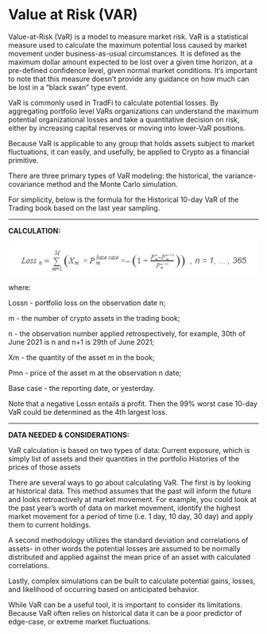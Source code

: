 # Value at Risk (VAR)

Value-at-Risk (VaR) is a model to measure market risk. VaR is a statistical measure used to calculate the maximum potential loss caused by market movement under business-as-usual circumstances. It is defined as the maximum dollar amount expected to be lost over a given time horizon, at a pre-defined confidence level, given normal market conditions. It’s important to note that this measure doesn’t provide any guidance on how much can be lost in a “black swan” type event.

VaR is commonly used in TradFi to calculate potential losses. By aggregating portfolio level VaRs organizations can understand the maximum potential organizational losses and take a quantitative decision on risk, either by increasing capital reserves or moving into lower-VaR positions.

Because VaR is applicable to any group that holds assets subject to market fluctuations, it can easily, and usefully, be applied to Crypto as a financial primitive.

There are three primary types of VaR modeling: the historical, the variance-covariance method and the Monte Carlo simulation.

For simplicity, below is the formula for the Historical 10-day VaR of the Trading book based on the last year sampling.

****

**CALCULATION:**

![](<../.gitbook/assets/VAR calculation.png>)

where:&#x20;

Lossn - portfolio loss on the observation date n;

m - the number of crypto assets in the trading book;&#x20;

n - the observation number applied retrospectively, for example, 30th of June 2021 is n and n+1 is 29th of June 2021;&#x20;

Xm - the quantity of the asset m in the book;&#x20;

Pmn - price of the asset m at the observation n date;&#x20;

Base case - the reporting date, or yesterday.

Note that a negative Lossn entails a profit. Then the 99% worst case 10-day VaR could be determined as the 4th largest loss.

****

**DATA NEEDED & CONSIDERATIONS:**&#x20;

VaR calculation is based on two types of data: Current exposure, which is simply list of assets and their quantities in the portfolio Histories of the prices of those assets

There are several ways to go about calculating VaR. The first is by looking at historical data. This method assumes that the past will inform the future and looks retroactively at market movement. For example, you could look at the past year’s worth of data on market movement, identify the highest market movement for a period of time (i.e. 1 day, 10 day, 30 day) and apply them to current holdings.

A second methodology utilizes the standard deviation and correlations of assets- in other words the potential losses are assumed to be normally distributed and applied against the mean price of an asset with calculated correlations.

Lastly, complex simulations can be built to calculate potential gains, losses, and likelihood of occurring based on anticipated behavior.

While VaR can be a useful tool, it is important to consider its limitations. Because VaR often relies on historical data it can be a poor predictor of edge-case, or extreme market fluctuations.
